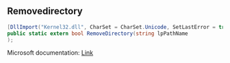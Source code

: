 ## Removedirectory

```csharp
[DllImport("Kernel32.dll", CharSet = CharSet.Unicode, SetLastError = true)][return: MarshalAs(UnmanagedType.Bool)]
public static extern bool RemoveDirectory(string lpPathName
);
```

Microsoft documentation: [Link](https://docs.microsoft.com/en-us/windows/win32/api/fileapi/nf-fileapi-removedirectoryw)
